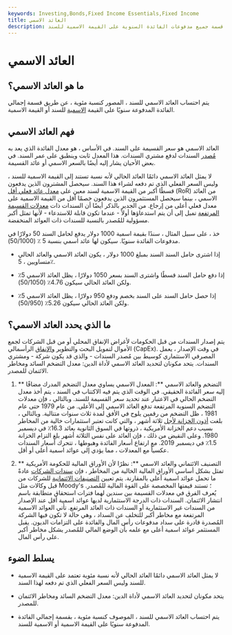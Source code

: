 ```yaml
---
keywords: Investing,Bonds,Fixed Income Essentials,Fixed Income
title: العائد الاسمي
description: يتم احتساب العائد الاسمي للسند ، الموضح كنسبة مئوية ، عن طريق قسمة جميع مدفوعات الفائدة السنوية على القيمة الاسمية للسند.
---
```


# العائد الاسمي
## ما هو العائد الاسمي؟

يتم احتساب العائد الاسمي للسند ، المصور كنسبة مئوية ، عن طريق قسمة إجمالي الفائدة المدفوعة سنويًا على القيمة [الاسمية](/parvalue) للسند أو القيمة الاسمية.

## فهم العائد الاسمي

العائد الاسمي هو سعر القسيمة على السند. في الأساس ، هو معدل الفائدة الذي يعد به [مُصدر](/issuer) السندات لدفع مشتري السندات. هذا المعدل ثابت وينطبق على عمر السند. في بعض الأحيان يشار إليه أيضًا بالسعر الاسمي أو عائد القسيمة.

لا يمثل العائد الاسمي دائمًا العائد الحالي لأنه نسبة تستند إلى القيمة الاسمية للسند ، وليس السعر الفعلي الذي تم دفعه لشراء هذا السند. سيحصل المشترون الذين يدفعون قسطًا أكبر من القيمة الاسمية لسند معين على [معدل عائد فعلي أقل](/rateofreturn) (RoR) من العائد الاسمي ، بينما سيحصل المستثمرون الذين يدفعون خصمًا أقل من القيمة الاسمية على معدل فعلي أعلى من إرجاع. من الجدير بالذكر أيضًا أن السندات ذات [معدلات القسيمة المرتفعة](/coupon-rate) تميل إلى أن يتم استدعاؤها أولاً - عندما تكون قابلة للاستدعاء - لأنها تمثل أكبر مسؤولية للمُصدر بالنسبة للسندات ذات العوائد المنخفضة.

خذ ، على سبيل المثال ، سندًا بقيمة اسمية 1000 دولار يدفع لحامل السند 50 دولارًا في مدفوعات الفائدة سنويًا. سيكون لها عائد اسمي بنسبة 5 ٪ (50/1000).

- إذا اشترى حامل السند السند بمبلغ 1000 دولار ، يكون العائد الاسمي والعائد الحالي متساويين ، 5٪.

- إذا دفع حامل السند قسطًا واشترى السند بسعر 1050 دولارًا ، يظل العائد الاسمي 5٪ ولكن العائد الحالي سيكون 4.76٪ (50/1050).

- إذا حصل حامل السند على السند بخصم ودفع 950 دولارًا ، يظل العائد الاسمي 5٪ ولكن العائد الحالي سيكون 5.26٪ (50/950).

## ما الذي يحدد العائد الاسمي؟

يتم إصدار السندات من قبل الحكومات لأغراض الإنفاق المحلي أو من قبل الشركات لجمع الأموال لتمويل البحث والتطوير [والإنفاق](/capitalexpenditure) الرأسمالي (CapEx). في وقت الإصدار ، يعمل المصرفي الاستثماري كوسيط بين مُصدر السندات - والذي قد يكون شركة - ومشتري السندات. يتحد مكونان لتحديد العائد الاسمي لأداة الدين: معدل التضخم السائد ومخاطر الائتمان للمصدر.

1. ** التضخم والعائد الاسمي **: المعدل الاسمي يساوي معدل التضخم المدرك مضافًا إليه سعر الفائدة الحقيقي. في الوقت الذي يتم فيه الاكتتاب في السند ، يتم أخذ معدل التضخم الحالي في الاعتبار عند تحديد سعر القسيمة للسند. وبالتالي ، فإن معدلات التضخم السنوية المرتفعة تدفع العائد الاسمي إلى الأعلى. من عام 1979 حتى عام 1981 ، ظل التضخم من رقمين يلوح في الأفق لمدة ثلاث سنوات متتالية. وبالتالي ، بلغت [أذون الخزانة لأجل](/treasurybill) ثلاثة أشهر ، والتي كانت تعتبر استثمارات خالية من المخاطر بسبب دعم الخزانة الأمريكية ، ذروتها في السوق الثانوية بعائد 16.3٪ في ديسمبر 1980. وعلى النقيض من ذلك ، فإن العائد على نفس الثلاثة أشهر بلغ التزام الخزانة 1.5٪ في ديسمبر 2019. مع ارتفاع أسعار الفائدة وهبوطها ، تتحرك أسعار السندات عكسياً مع المعدلات ، مما يؤدي إلى عوائد اسمية أعلى أو أقل.

1. ** التصنيف الائتماني والعائد الاسمي **: نظرًا لأن الأوراق المالية للحكومة الأمريكية تمثل بشكل أساسي الأوراق المالية الخالية من المخاطر ، فإن [سندات الشركات](/corporatebond) عادةً ما تحمل عوائد اسمية أعلى بالمقارنة. يتم تعيين [التصنيفات الائتمانية](/creditrating) للشركات من قبل وكالات مثل Moody's ؛ تستند قيمتها المخصصة على القوة المالية للمُصدر. يُعرف الفرق في معدلات القسيمة بين سندين لهما فترات استحقاق متطابقة باسم انتشار الائتمان. السندات ذات الدرجة الاستثمارية لديها عوائد اسمية أقل عند الإصدار من السندات غير الاستثمارية أو السندات ذات العائد المرتفع. تأتي العوائد الاسمية المرتفعة مع مخاطر أكبر للتخلف عن السداد ، وهي حالة لا تكون فيها الشركة المُصدرة قادرة على سداد مدفوعات رأس المال والفائدة على التزامات الديون. يقبل المستثمر عوائد اسمية أعلى مع علمه بأن الوضع المالي للمُصدر يشكل مخاطر أكبر على رأس المال.

## يسلط الضوء

- لا يمثل العائد الاسمي دائمًا العائد الحالي لأنه نسبة مئوية تعتمد على القيمة الاسمية للسند وليس السعر الفعلي الذي تم دفعه لهذا السند.

- يتحد مكونان لتحديد العائد الاسمي لأداة الدين: معدل التضخم السائد ومخاطر الائتمان للمصدر.

- يتم احتساب العائد الاسمي للسند ، الموصوف كنسبة مئوية ، بقسمة إجمالي الفائدة المدفوعة سنويًا على القيمة الاسمية أو الاسمية للسند.

